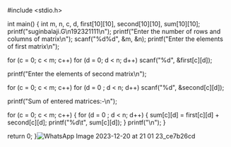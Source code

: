#include <stdio.h>
 
int main()
{
   int m, n, c, d, first[10][10], second[10][10], sum[10][10];
   printf("suginbalaji.G\n192321111\n");
   printf("Enter the number of rows and columns of matrix\n");
   scanf("%d%d", &m, &n);
   printf("Enter the elements of first matrix\n");
 
   for (c = 0; c < m; c++)
      for (d = 0; d < n; d++)
         scanf("%d", &first[c][d]);
 
   printf("Enter the elements of second matrix\n");
 
   for (c = 0; c < m; c++)
      for (d = 0 ; d < n; d++)
         scanf("%d", &second[c][d]);
   
   printf("Sum of entered matrices:-\n");
   
   for (c = 0; c < m; c++) {
      for (d = 0 ; d < n; d++) {
         sum[c][d] = first[c][d] + second[c][d];
         printf("%d\t", sum[c][d]);
      }
      printf("\n");
   }
 
   return 0;
}![WhatsApp Image 2023-12-20 at 21 01 23_ce7b26cd](https://github.com/suginsugin/suginsugin/assets/154415799/e4be4aee-b78a-402b-84f8-9195821deec9)
